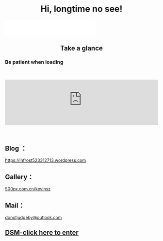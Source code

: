 <body id="body" height="100%">
<h1 style="text-align:center;">
	Hi, longtime no see! 
</h1>
<iframe frameborder="no" border="0" marginwidth="0" marginheight="0" width=298 height=52 src="//music.163.com/outchain/player?type=2&id=1341939767&auto=1&height=32"></iframe>
<h2 style="text-align:center;">Take a glance</h2>
	<h3>Be patient when loading</h3>
<p>
	<br />
</p>
<script type="text/javascript">
    document.getElementsByTagName('body')[0].style.height = window.innerHeight+'px';
</script>
<iframe name="Wp" id="Wp" src="https://infrost523312713.wordpress.com" onload="this.height=body.offsetHeight" width="100%" scrolling="true" frameborder="0"></iframe>

<p>
	<br />
</p>
<h2>
	Blog ：
</h2>	
<a href="https://infrost523312713.wordpress.com" target="_blank">https://infrost523312713.wordpress.com</a>

<h2>
	Gallery：
</h2>
<a href="http://500px.com.cn/kevinsz" target="_blank">500px.com.cn/kevinsz</a>
<h2>
	Mail：
</h2>
<a href="mailto:donotjudgeby@outlook.com" target="_blank">donotjudgeby@outlook.com</a>
<h2>
	<a href="http://kevinskyzeng.quickconnect.cn" target="_blank">DSM-click here to enter</a>
</h2>


</body>
